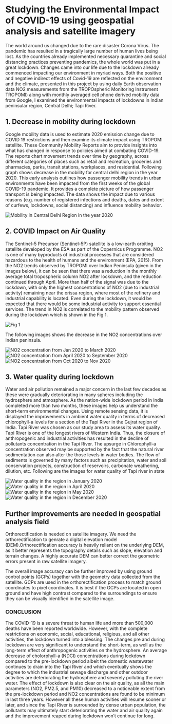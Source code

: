 
# Studying the Environmental Impact of COVID-19 using geospatial analysis and satellite imagery

The world around us changed due to the rare disaster Corona Virus. The pandemic has resulted in a tragically large number of human lives being lost. As the countries already implemented necessary quarantine and social distancing practices preventing pandemics, the whole world was put in a great lockdown. Changes came into our life due to the lockdown already commenced impacting our environment in myriad ways. Both the positive and negative indirect effects of Covid-19 are reflected on the environment and the climate, presented in this project by using daily Earth observation data NO2 measurements from the TROPOspheric Monitoring Instrument TROPOMI) along with monthly averaged cell phone derived mobility data from Google, I examined the environmental impacts of lockdowns in Indian peninsular region, Central Delhi; Tapi River.

## 1. Decrease in mobility during lockdown
Google mobility data is used to estimate 2020 emission change due to COVID 19 restrictions and then examine its climate impact using TROPOMI satellite. These Community Mobility Reports aim to provide insights into what has changed in response to policies aimed at combating COVID-19. The reports chart movement trends over time by geography, across different categories of places such as retail and recreation, groceries and pharmacies, parks, transit stations, workplaces, and residential. Following graph shows decrease in the mobility for central delhi region in the year 2020. This early analysis outlines how passenger mobility trends in urban environments have been impacted from the first weeks of the global COVID-19 pandemic. It provides a complete picture of how passenger transport is being impacted. The data shows the impact due to various reasons (e.g. number of registered infections and deaths, dates and extent of curfews, lockdowns, social distancing) and influence mobility behavior.

![Mobility in Central Delhi Region in the year 2020](https://github.com/Malonje/Environmental-impacts-of-COVID-19/blob/main/Mobility_.PNG)

## 2. COVID Impact on Air Quality
The Sentinel-5 Precursor (Sentinel-5P) satellite is a low-earth orbiting satellite developed by the ESA as part of the Copernicus Programme. NO2 is one of many byproducts of industrial processes that are considered hazardous to the health of humans and the environment (EPA, 2015). From the NO2 trends observed by TROPOMI over Indian Peninsula (given in the images below), it can be seen that there was a reduction in the monthly average total tropospheric column NO2 after lockdown, and the reduction continued through April. More than half of the signal was due to the lockdown, with only the highest concentrations of NO2 (due to industrial activity) remaining near the orissa region, where most of
the refinery and industrial capability is located. Even during the lockdown, it would be expected that there would be some industrial activity to support essential services. The trend in NO2 is correlated to the mobility pattern observed during the lockdown which is shown in the Fig 1. 

![Fig 1](https://github.com/Malonje/Environmental-impacts-of-COVID-19/blob/main/no2_times_series.PNG)

The following images shows the decrease in the NO2 concentrations over Indian peninsula.

![NO2 concentration from Jan 2020 to March 2020](https://github.com/Malonje/Environmental-impacts-of-COVID-19/blob/main/before_no2.PNG) ![NO2 concentration from April 2020 to September 2020](https://github.com/Malonje/Environmental-impacts-of-COVID-19/blob/main/during_no2.PNG)
![NO2 concentration from Oct 2020 to Nov 2020](https://github.com/Malonje/Environmental-impacts-of-COVID-19/blob/main/after_no2.PNG)

## 3. Water quality during lockdown
Water and air pollution remained a major concern in the last few decades as these were gradually deteriorating in many spheres including the hydrosphere and atmosphere. As the nation-wide lockdown period in India completed more than two months, these images help us understand the short-term environmental changes. Using remote sensing data, it is displayed the improvements in ambient water quality in terms of decreased chlorophyll-a levels for a section of the Tapi River in the Gujrat region of India. Tapi River was chosen as our study area to assess its water quality. Tapi River is one of the longest
rivers of Western India. Thus, the closure of anthropogenic and industrial activities has resulted in the decline of pollutants concentration in the Tapi River. The upsurge in Chlorophyll-a concentration observed  may be supported by the fact that the natural river sedimentation can also alter the those levels in water bodies. The flow of sediments is governed by many factors such as precipitation, water and soil conservation projects, construction of reservoirs, carbonate weathering, dilution, etc. Following are the images for water quality of Tapi river in state

![Water quality in the region in January 2020](https://github.com/Malonje/Environmental-impacts-of-COVID-19/blob/main/water_jan.PNG)
![Water quality in the region in April 2020](https://github.com/Malonje/Environmental-impacts-of-COVID-19/blob/main/water_april.PNG)
![Water quality in the region in May 2020](https://github.com/Malonje/Environmental-impacts-of-COVID-19/blob/main/water_may.PNG)
![Water quality in the region in December 2020](https://github.com/Malonje/Environmental-impacts-of-COVID-19/blob/main/water_dec.PNG)

## Further improvements are needed in geospatial analysis field
Orthorectification is needed on satellite imagery. We need the  orthorectification to genrate a digital elevation model (DEM).Orthorectification accuracy is heavily reliant on the underlying DEM, as it better represents the topography details such as slope, elevation and terrain changes. A highly accurate DEM can better correct the geometric errors present in raw satellite imagery.

The overall image accuracy can be further improved by using ground control points (GCPs) together with the geometry data collected from the satellite. GCPs are used in the orthorectification process to match ground coordinates to pixel coordinates. It is best if the GCPs are located in open ground and have high contrast compared to the surroundings to ensure they can be visually identified in the satellite image.

### CONCLUSION
The COVID-19 is a severe threat to human life and more than 500,000 deaths have been reported worldwide. However, with the complete restrictions on economic, social, educational, religious, and all other activities, the lockdown turned into a blessing. The changes pre and during lockdown are very significant to understand the short-term, as well as the long-term effect of anthropogenic activities on the hydrosphere. An average decrease of cholorphyll-a (NDCI) concentrations during lockdown compared to the pre-lockdown period albeit the domestic wastewater continues to drain into the Tapi River and which eventually shows the degree to which the industrial sewage discharge and other outdoor activities are deteriorating the hydrosphere and severely polluting the river water. The effect of lockdown is also clear on the air quality, as all the main parameters (NO2, PM2.5, and PM10) decreased to a noticeable extent from the pre-lockdown period and NO2 concentrations are found to be minimum in last three years. However all these human activities will resume sooner or later, and since the Tapi River is surrounded by dense urban population, the pollutants may ultimately start deteriorating the water and air quality again and the improvement reaped during lockdown won’t continue for long. 

